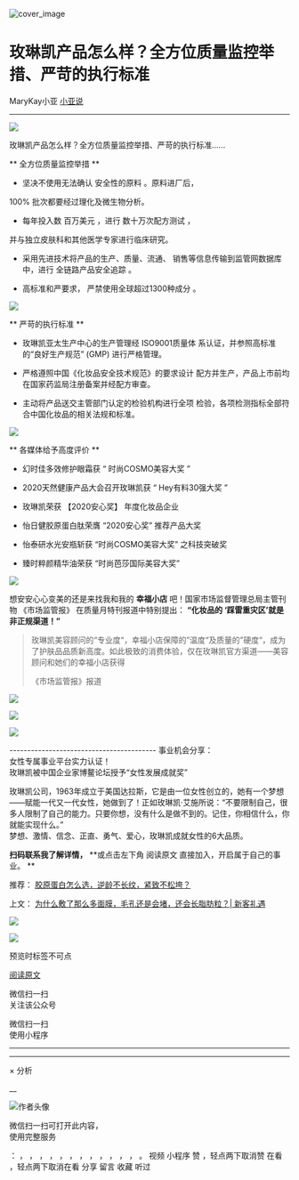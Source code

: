 ![cover_image](https://mmbiz.qpic.cn/mmbiz_jpg/A8SKDch4cJHFJ099w5QicrURZQHcV4OibbEQjG4urXU60iciaTmg5aib7bVJ1RmSxT6Qa1KqjplS3HugW0yH79UyZ1Q/0?wx_fmt=jpeg)

#  玫琳凯产品怎么样？全方位质量监控举措、严苛的执行标准

MaryKay小亚  [ 小亚说 ](javascript:void\(0\);)

__ _ _ _ _

  

![](https://mmbiz.qpic.cn/mmbiz_png/A8SKDch4cJHFJ099w5QicrURZQHcV4OibbCHOcv7UDF10YlFHZiatQ69aTfF0vqZTc0brVbOCJcdgoKEn8Q8aJDmg/640?wx_fmt=png&from=appmsg)

  

玫琳凯产品怎么样？全方位质量监控举措、严苛的执行标准......

  

** 全方位质量监控举措  **

  * 坚决不使用无法确认  安全性的原料  。原料进厂后， 

100%  批次都要经过理化及微生物分析。

  * 每年投入数  百万美元  ，进行  数十万次配方测试  ， 

并与独立皮肤科和其他医学专家进行临床研究。

  * 采用先进技术将产品的生产、质量、流通、  销售等信息传输到监管网数据库中，进行  全链路产品安全追踪  。 

  

  * 高标准和严要求，  严禁使用全球超过1300种成分  。 

  

![](https://mmbiz.qpic.cn/mmbiz_png/A8SKDch4cJHFJ099w5QicrURZQHcV4Oibbw9ZPBYO57QDlYdk4rMFgIwBTwjdGzHqtDiauMPBibyBl604FsdibeLq3w/640?wx_fmt=png&from=appmsg)

  

** 严苛的执行标准  **

  * 玫琳凯亚太生产中心的生产管理经 ISO9001质量体  系认证，并参照高标准的“良好生产规范” (GMP) 进行严格管理。 

  

  * 严格遵照中国《化妆品安全技术规范》的要求设计  配方并生产，产品上市前均在国家药监局注册备案并经配方审查。 

  

  * 主动将产品送交主管部门认定的检验机构进行全项  检验，各项检测指标全部符合中国化妆品的相关法规和标准。 

  

![](https://mmbiz.qpic.cn/mmbiz_png/A8SKDch4cJHFJ099w5QicrURZQHcV4Oibb9cYxQy06IG7qurVBqEHUWgkGFMVUFmTolS8SScVdVtlo3McQlYnia5w/640?wx_fmt=png&from=appmsg)

  

** 各媒体给予高度评价  **

  * 幻时佳多效修护眼霜获 “  时尚COSMO美容大奖  ” 

  

  * 2020天然健康产品大会召开玫琳凯获 “  Hey有料30强大奖  ” 

  

  * 玫琳凯荣获  【2020安心奖】  年度化妆品企业 

  

  * 怡日健胶原蛋白肽荣膺  “2020安心奖”  推荐产品大奖 

  

  * 怡泰研水光安瓶斩获  “时尚COSMO美容大奖”  之科技突破奖 

  

  * 臻时粹颜精华油荣获  “时尚芭莎国际美容大奖” 

  

  

![](https://mmbiz.qpic.cn/mmbiz_png/A8SKDch4cJHFJ099w5QicrURZQHcV4Oibb9GdW1GWCP200pngib4fTIic1R9a3EqVjrtMJnv1epiaK3WwcAWWnichpwA/640?wx_fmt=png&from=appmsg)

想安安心心变美的还是来找我和我的  **幸福小店** 吧！国家市场监督管理总局主管刊物  《市场监管报》  在质量月特刊报道中特别提出： **“化妆品的
‘踩雷重灾区’就是非正规渠道！”**

  

>
> 玫琳凯美容顾问的“专业度“，幸福小店保障的”温度“及质量的”硬度“，成为了护肤品品质新高度。如此极致的消费体验，仅在玫琳凯官方渠道——美容顾问和她们的幸福小店获得
>
> 《市场监管报》报道

  

![](https://mmbiz.qpic.cn/mmbiz_jpg/A8SKDch4cJHFJ099w5QicrURZQHcV4Oibbd1hkJxWtLpDDuFhicBC9GjzhpNKib9u2ricwAoMpDRzOGvhC2wOWphCkA/640?wx_fmt=jpeg&from=appmsg)

  

![](https://mmbiz.qpic.cn/mmbiz_png/A8SKDch4cJHFJ099w5QicrURZQHcV4OibbbM1WQ6Geg6799z6KbfXdhabOA1bvIFf3GSFK6CFHl7xdnMI6YNvp9g/640?wx_fmt=png&from=appmsg)

  

![](https://mmbiz.qpic.cn/mmbiz_png/A8SKDch4cJHFJ099w5QicrURZQHcV4OibbtJz0cicvDkmTSYYLWMun899zFCr1ic5O2A4mTqj8tueKricrFKIobnkKw/640?wx_fmt=png&from=appmsg)

  

  

\-----------------------------------------  事业机会分享：  
女性专属事业平台实力认证！  
玫琳凯被中国企业家博鳌论坛授予“女性发展成就奖”  
  
玫琳凯公司，1963年成立于美国达拉斯，它是由一位女性创立的，她有一个梦想——赋能一代又一代女性，她做到了！正如玫琳凯·艾施所说：“不要限制自己，很多人限制了自己的能力。只要你想，没有什么是做不到的。记住，你相信什么，你就能实现什么。”  
梦想、激情、信念、正直、勇气、爱心，玫琳凯成就女性的6大品质。  
  
**扫码联系我了解详情，** **或点击左下角 阅读原文  直接加入，开启属于自己的事业。 **  
  

推荐： [ 胶原蛋白怎么选，逆龄不长纹，紧致不松垮？
](http://mp.weixin.qq.com/s?__biz=MzUxNDAwNTk0MQ==&mid=2247484812&idx=1&sn=c25e884af42bd6efde053264019adf9f&chksm=f94dcb56ce3a42409a7d56f78a11aa5c2dd999a3a181b6385e64e402ca6dc5ae7a94212a67e7&scene=21#wechat_redirect)  

上文： [ 为什么敷了那么多面膜，毛孔还是会堵，还会长脂肪粒？| 新客礼遇
](http://mp.weixin.qq.com/s?__biz=MzUxNDAwNTk0MQ==&mid=2247485128&idx=1&sn=983a23af76eff88bdca30a41b20f9d49&chksm=f94dc812ce3a4104983c3b4dd7789f140e5910f46c0b761e60c4853f9c895a0312eb2df4169c&scene=21#wechat_redirect)

![](https://mmbiz.qpic.cn/mmbiz_gif/b96CibCt70iaZ7Bia3Wm91cEuWhERXfCYjTia9tf7aMjVBNRETSa2NpGjCV6tyNvgCLos8LBgwEgxcwaIw8zdOsG7A/640?wx_fmt=gif)

![](https://mmbiz.qpic.cn/mmbiz_jpg/A8SKDch4cJEicCnqTxiatgGquhIicZ1wJ1Dth5YOOzoYV7U4N3HmiaO0vVAzjOpBVdtF0gnL632Fc7HqiaDmgveQDEw/640?wx_fmt=jpeg)

  

预览时标签不可点

[ 阅读原文 ](javascript:;)

微信扫一扫  
关注该公众号



微信扫一扫  
使用小程序

****



****



×  分析

__

![作者头像](http://mmbiz.qpic.cn/mmbiz_png/A8SKDch4cJE0KicTMyrVCx3VLqEgic5sJ1V5QeGZTibG9GLZlSCXSj5ByXNkib5PBrZVMkI41KKxgwE1K9gfypUeRg/0?wx_fmt=png)

微信扫一扫可打开此内容，  
使用完整服务

：  ，  ，  ，  ，  ，  ，  ，  ，  ，  ，  ，  ，  。  视频  小程序  赞  ，轻点两下取消赞  在看  ，轻点两下取消在看
分享  留言  收藏  听过

